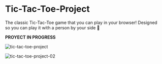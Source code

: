 # Tic-Tac-Toe-Project
The classic Tic-Tac-Toe game that you can play in your browser! Designed so you can play it with a person by your side 🚀

**PROYECT IN PROGRESS**

![tic-tac-toe-project](https://user-images.githubusercontent.com/89555954/196322791-56c7a506-bdcc-412e-9526-4b214664521d.jpg)


![tic-tac-toe-project-02](https://user-images.githubusercontent.com/89555954/196323253-2b37cecf-08ee-4a15-a8b0-613a8f28b816.jpg)
